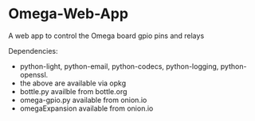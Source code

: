 # Omega-Web-App
A web app to control the Omega board gpio pins and relays

Dependencies:
-   python-light, python-email, python-codecs, python-logging, python-openssl.
  -  the above are available via opkg
-   bottle.py availble from bottle.org
-   omega-gpio.py available from onion.io
-  omegaExpansion available from onion.io
